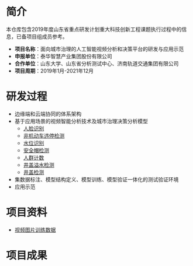 # 简介
本仓库包含2019年度山东省重点研发计划重大科技创新工程课题执行过程中的信息，已备项目组成员参考。
- **项目名称**：面向城市治理的人工智能视频分析和决策平台的研发与应用示范
- **申报单位**：泰华智慧产业集团股份有限公司
- **合作单位**：山东大学、山东省分析测试中心、济南轨道交通集团有限公司
- **项目周期**：2019年1月-2021年12月
# 研发过程
- 边缘端和云端协同的体系架构
- 基于应用场景的视频智能分析技术及城市治理决策分析模型
  - [人脸识别](https://github.com/guomxin/city-video-analysis/blob/master/R&D/face-recog.md)
  - [非机动车违停检测](https://github.com/guomxin/city-video-analysis/blob/master/R&D/novehicle-detect.md)
  - [水位识别](https://github.com/guomxin/city-video-analysis/blob/master/R&D/water-level-recog.md)
  - [安全帽检测](https://github.com/guomxin/city-video-analysis/blob/master/R&D/safety-helmet-wearing.md)
  - [人群计数](https://github.com/guomxin/city-video-analysis/blob/master/R&D/crowd-counting.md)
  - [井盖溢水检测](https://github.com/guomxin/city-video-analysis/blob/master/R%26D/Manhole%20cover%20overflow.md) 
  - [井盖检测]()
- 集数据标注、模型结构定义、模型训练、模型验证一体化的测试验证环境
- 应用示范
# 项目资料
- [视频图片训练数据](https://github.com/guomxin/city-video-analysis/blob/master/resources/data.md)
# 项目成果

